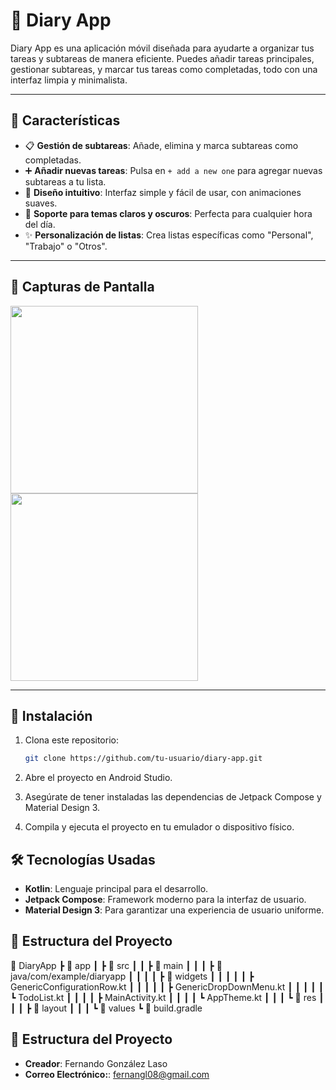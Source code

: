 # 🎯 **Diary App**

Diary App es una aplicación móvil diseñada para ayudarte a organizar tus tareas y subtareas de manera eficiente. Puedes añadir tareas principales, gestionar subtareas, y marcar tus tareas como completadas, todo con una interfaz limpia y minimalista.

---

## 🚀 **Características**

- 📋 **Gestión de subtareas**: Añade, elimina y marca subtareas como completadas.
- ➕ **Añadir nuevas tareas**: Pulsa en `+ add a new one` para agregar nuevas subtareas a tu lista.
- 🎨 **Diseño intuitivo**: Interfaz simple y fácil de usar, con animaciones suaves.
- 🌙 **Soporte para temas claros y oscuros**: Perfecta para cualquier hora del día.
- ✨ **Personalización de listas**: Crea listas específicas como "Personal", "Trabajo" o "Otros".

---

## 📸 **Capturas de Pantalla**

<img src="screenshot1.png" width="300"> <img src="screenshot2.png" width="300">

---

## 📲 **Instalación**

1. Clona este repositorio:

   ```bash
   git clone https://github.com/tu-usuario/diary-app.git
2. Abre el proyecto en Android Studio.
3. Asegúrate de tener instaladas las dependencias de Jetpack Compose y Material Design 3.
4. Compila y ejecuta el proyecto en tu emulador o dispositivo físico.

## 🛠️ **Tecnologías Usadas**

- **Kotlin**: Lenguaje principal para el desarrollo.
- **Jetpack Compose**: Framework moderno para la interfaz de usuario.
- **Material Design 3**: Para garantizar una experiencia de usuario uniforme.

## 📄 **Estructura del Proyecto**

📂 DiaryApp
 ┣ 📂 app
 ┃ ┣ 📂 src
 ┃ ┃ ┣ 📂 main
 ┃ ┃ ┃ ┣ 📂 java/com/example/diaryapp
 ┃ ┃ ┃ ┃ ┣ 📂 widgets
 ┃ ┃ ┃ ┃ ┃ ┣ GenericConfigurationRow.kt
 ┃ ┃ ┃ ┃ ┃ ┣ GenericDropDownMenu.kt
 ┃ ┃ ┃ ┃ ┃ ┗ TodoList.kt
 ┃ ┃ ┃ ┃ ┣ MainActivity.kt
 ┃ ┃ ┃ ┃ ┗ AppTheme.kt
 ┃ ┃ ┃ ┗ 📂 res
 ┃ ┃ ┃   ┣ 📂 layout
 ┃ ┃ ┃   ┗ 📂 values
 ┗ 📂 build.gradle

## 📄 **Estructura del Proyecto**

- **Creador**: Fernando González Laso
- **Correo Electrónico:**: fernangl08@gmail.com
